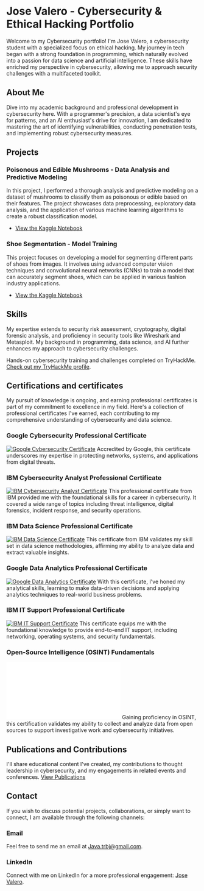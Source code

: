 # Jose Valero - Cybersecurity & Ethical Hacking Portfolio

Welcome to my Cybersecurity portfolio! I'm Jose Valero, a cybersecurity student with a specialized focus on ethical hacking. My journey in tech began with a strong foundation in programming, which naturally evolved into a passion for data science and artificial intelligence. These skills have enriched my perspective in cybersecurity, allowing me to approach security challenges with a multifaceted toolkit.

## About Me
Dive into my academic background and professional development in cybersecurity here. With a programmer's precision, a data scientist's eye for patterns, and an AI enthusiast's drive for innovation, I am dedicated to mastering the art of identifying vulnerabilities, conducting penetration tests, and implementing robust cybersecurity measures.

## Projects

### Poisonous and Edible Mushrooms - Data Analysis and Predictive Modeling
In this project, I performed a thorough analysis and predictive modeling on a dataset of mushrooms to classify them as poisonous or edible based on their features. The project showcases data preprocessing, exploratory data analysis, and the application of various machine learning algorithms to create a robust classification model.
- [View the Kaggle Notebook](https://www.kaggle.com/code/josevaleroaige/hongos-venenosos-y-comestibles)

### Shoe Segmentation - Model Training
This project focuses on developing a model for segmenting different parts of shoes from images. It involves using advanced computer vision techniques and convolutional neural networks (CNNs) to train a model that can accurately segment shoes, which can be applied in various fashion industry applications.
- [View the Kaggle Notebook](https://www.kaggle.com/code/josevaleroaige/shoe-segmentation-model-training)

## Skills
My expertise extends to security risk assessment, cryptography, digital forensic analysis, and proficiency in security tools like Wireshark and Metasploit. My background in programming, data science, and AI further enhances my approach to cybersecurity challenges.

Hands-on cybersecurity training and challenges completed on TryHackMe. [Check out my TryHackMe profile](https://tryhackme.com/p/java.trbj).

## Certifications and certificates

My pursuit of knowledge is ongoing, and earning professional certificates is part of my commitment to excellence in my field. Here's a collection of professional certificates I've earned, each contributing to my comprehensive understanding of cybersecurity and data science.

### Google Cybersecurity Professional Certificate
[![Google Cybersecurity Certificate](https://img.shields.io/badge/Coursera-Google%20Cybersecurity-blue.svg)](https://coursera.org/share/55c82e7e992374fffdd1910626ec1ab4)
Accredited by Google, this certificate underscores my expertise in protecting networks, systems, and applications from digital threats.

### IBM Cybersecurity Analyst Professional Certificate
[![IBM Cybersecurity Analyst Certificate](https://img.shields.io/badge/Coursera-IBM%20Cybersecurity%20Analyst-blue.svg)](https://coursera.org/share/baa5263e393e338cef12b9e57a79f159)
This professional certificate from IBM provided me with the foundational skills for a career in cybersecurity. It covered a wide range of topics including threat intelligence, digital forensics, incident response, and security operations.

### IBM Data Science Professional Certificate
[![IBM Data Science Certificate](https://img.shields.io/badge/Coursera-IBM%20Data%20Science-blue.svg)](https://coursera.org/share/ee1da5c346fbaa39d89be57846335f1e)
This certificate from IBM validates my skill set in data science methodologies, affirming my ability to analyze data and extract valuable insights.

### Google Data Analytics Professional Certificate
[![Google Data Analytics Certificate](https://img.shields.io/badge/Coursera-Google%20Data%20Analytics-blue.svg)](https://coursera.org/share/f7b1474956bee6c4f5e757d71bc2214e)
With this certificate, I've honed my analytical skills, learning to make data-driven decisions and applying analytics techniques to real-world business problems.

### IBM IT Support Professional Certificate
[![IBM IT Support Certificate](https://img.shields.io/badge/Coursera-IBM%20IT%20Support-blue.svg)](https://coursera.org/share/fbcc5f4a8a9b93f53d4f02adf062d444)
This certificate equips me with the foundational knowledge to provide end-to-end IT support, including networking, operating systems, and security fundamentals.

### Open-Source Intelligence (OSINT) Fundamentals
![OSINT Fundamentals Certificate](certifications/certificate-of-completion-for-open-source-intelligence-osint-fundamentals.pdf)
Gaining proficiency in OSINT, this certification validates my ability to collect and analyze data from open sources to support investigative work and cybersecurity initiatives.


## Publications and Contributions
I'll share educational content I've created, my contributions to thought leadership in cybersecurity, and my engagements in related events and conferences. [View Publications](#)

## Contact

If you wish to discuss potential projects, collaborations, or simply want to connect, I am available through the following channels:

### Email
Feel free to send me an email at [Java.trbj@gmail.com](mailto:Java.trbj@gmail.com).

### LinkedIn
Connect with me on LinkedIn for a more professional engagement: [Jose Valero](https://www.linkedin.com/in/jose-valero-aige/).


